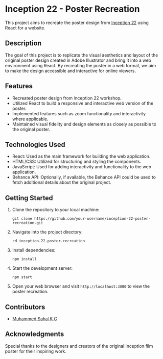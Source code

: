# Inception 22 - Poster Recreation

This project aims to recreate the poster design from [Inception 22](https://www.behance.net/gallery/164402641/Inception-design-workshop-poster) using React for a website.

## Description

The goal of this project is to replicate the visual aesthetics and layout of the original poster design created in Adobe Illustrator and bring it into a web environment using React. By recreating the poster in a web format, we aim to make the design accessible and interactive for online viewers.

## Features

- Recreated poster design from Inception 22 workshop.
- Utilized React to build a responsive and interactive web version of the poster.
- Implemented features such as zoom functionality and interactivity where applicable.
- Maintained visual fidelity and design elements as closely as possible to the original poster.

## Technologies Used

- React: Used as the main framework for building the web application.
- HTML/CSS: Utilized for structuring and styling the components.
- JavaScript: Used for adding interactivity and functionality to the web application.
- Behance API: Optionally, if available, the Behance API could be used to fetch additional details about the original project.

## Getting Started

1. Clone the repository to your local machine:

   ```
   git clone https://github.com/your-username/inception-22-poster-recreation.git
   ```

2. Navigate into the project directory:

   ```
   cd inception-22-poster-recreation
   ```

3. Install dependencies:

   ```
   npm install
   ```

4. Start the development server:

   ```
   npm start
   ```

5. Open your web browser and visit `http://localhost:3000` to view the poster recreation.

## Contributors

- [Muhammed Sahal K C](https://github.com/msahalkc)

## Acknowledgments

Special thanks to the designers and creators of the original Inception film poster for their inspiring work.